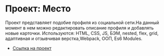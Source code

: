 # Проект: Место

Проект представляет подобие профиля из социальной сети.На данный момент в нем можно редактировать описание профиля и добавлять новые карточки.
Используются: HTML, CSS, JS, БЭМ, nested, flex, grid, адаптивная и отзывчивая верстка,Webpack, ООП, Es6 Modules.

* [Ссылка на проект](https://romanpavlyuchenkov.github.io/mesto/)
